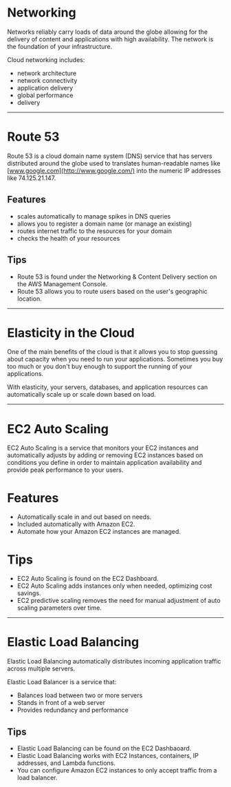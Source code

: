 # Networking

Networks reliably carry loads of data around the globe allowing for the delivery of content and applications with high availability. The network is the foundation of your infrastructure.

Cloud networking includes:

* network architecture
* network connectivity
* application delivery
* global performance
* delivery

___

# Route 53

Route 53 is a cloud domain name system (DNS) service that has servers distributed around the globe used to translates human-readable names like [www.google.com](http://www.google.com/) into the numeric IP addresses like 74.125.21.147\.

## Features

* scales automatically to manage spikes in DNS queries
* allows you to register a domain name (or manage an existing)
* routes internet traffic to the resources for your domain
* checks the health of your resources

## Tips

* Route 53 is found under the Networking & Content Delivery section on the AWS Management Console.
* Route 53 allows you to route users based on the user's geographic location.

___

# Elasticity in the Cloud

One of the main benefits of the cloud is that it allows you to stop guessing about capacity when you need to run your applications. Sometimes you buy too much or you don't buy enough to support the running of your applications.

With elasticity, your servers, databases, and application resources can automatically scale up or scale down based on load.

___

# EC2 Auto Scaling

EC2 Auto Scaling is a service that monitors your EC2 instances and automatically adjusts by adding or removing EC2 instances based on conditions you define in order to maintain application availability and provide peak performance to your users.

# Features

* Automatically scale in and out based on needs.
* Included automatically with Amazon EC2\.
* Automate how your Amazon EC2 instances are managed.

# Tips

* EC2 Auto Scaling is found on the EC2 Dashboard.
* EC2 Auto Scaling adds instances only when needed, optimizing cost savings.
* EC2 predictive scaling removes the need for manual adjustment of auto scaling parameters over time.

___

# Elastic Load Balancing

Elastic Load Balancing automatically distributes incoming application traffic across multiple servers.

Elastic Load Balancer is a service that:

* Balances load between two or more servers
* Stands in front of a web server
* Provides redundancy and performance

## Tips

* Elastic Load Balancing can be found on the EC2 Dashbaoard.
* Elastic Load Balancing works with EC2 Instances, containers, IP addresses, and Lambda functions.
* You can configure Amazon EC2 instances to only accept traffic from a load balancer.

